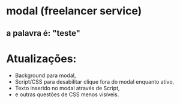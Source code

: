 # modal (freelancer service)

## a palavra é: "teste"

 Atualizações:
 =============
 - Background para modal,
 - Script/CSS para desabilitar clique fora do modal enquanto ativo,
 - Texto inserido no modal através de Script,
 - e outras questões de CSS menos visíveis.
